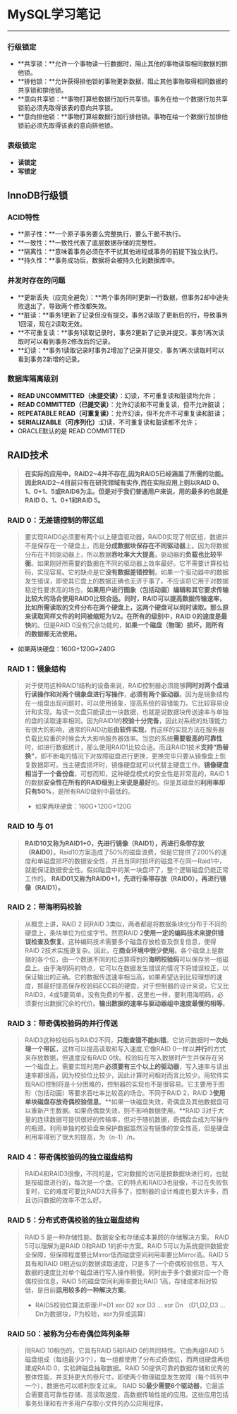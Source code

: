 # MySQL学习笔记 #
-----------------
### 行级锁定
- **共享锁：**允许一个事物读一行数据时，阻止其他的事物读取相同数据的排他锁。
- **排他锁：**允许获得排他锁的事物更新数据，阻止其他事物取得相同数据的共享锁和排他锁。
- **意向共享锁：**事物打算给数据行加行共享锁。事务在给一个数据行加共享锁前必须先取得该表的意向共享锁。
- **意向排他锁：**事物打算给数据行加行排他锁。事物在给一个数据行加排他锁前必须先取得该表的意向排他锁。

### 表级锁定
- **读锁定**
- **写锁定**

## InnoDB行级锁
### ACID特性
- **原子性：**一个原子事务要么完整执行，要么干脆不执行。
- **一致性：**一致性代表了底层数据存储的完整性。
- **隔离性：**意味着事务必须在不干扰其他进程或事务的前提下独立执行。
- **持久性：**事务成功后，数据将会被持久化到数据库中。

### 并发时存在的问题
- **更新丢失（应完全避免）：**两个事务同时更新一行数据，但事务2却中途失败退出了，导致两个修改都失效。
- **脏读：**事务1更新了记录但没有提交，事务2读取了更新后的行，导致事务1回滚，现在2读取无效。
- **不可重复读：**事务1读取记录时，事务2更新了记录并提交，事务1再次读取时可以看到事务2修改后的记录。
- **幻读：**事务1读取记录时事务2增加了记录并提交，事务1再次读取时可以看到事务2新增的记录。

### 数据库隔离级别
- **READ UNCOMMITTED（未提交读）**：幻读，不可重复读和脏读均允许；
- **READ COMMITTED（已提交读）**：允许幻读和不可重复读，但不允许脏读；
- **REPEATABLE READ（可重复读）**：允许幻读，但不允许不可重复读和脏读；
- **SERIALIZABLE（可序列化）**:幻读，不可重复读和脏读都不允许； 
- ORACLE默认的是 READ COMMITTED

## RAID技术
> **在实际的应用中，RAID2~4并不存在,因为RAID5已经涵盖了所需的功能。因此RAID2~4目前只有在研究领域有实作,而在实际应用上则以RAID 0、1、0+1、5或RAID6为主。但是对于我们普通用户来说，用的最多的也就是RAID 0、1、0+1和RAID 5。**


### RAID 0：无差错控制的带区组
> 要实现RAID0必须要有两个以上硬盘驱动器，RAID0实现了带区组，数据并不是保存在一个硬盘上，而是**分成数据块保存在不同驱动器**上。因为将数据分布在不同驱动器上，所以数据**吞吐率大大提高**，驱动器的**负载也比较平衡**。如果刚好所需要的数据在不同的驱动器上效率最好。它不需要计算校验码，实现容易。它的缺点是它**没有数据差错控制**，如果一个驱动器中的数据发生错误，即使其它盘上的数据正确也无济于事了。不应该将它用于对数据稳定性要求高的场合。**如果用户进行图象（包括动画）编辑和其它要求传输比较大的场合使用RAID0比较合适。**同时，RAID可以提高数据传输速率，比如所需读取的文件分布在两个硬盘上，这两个硬盘可以同时读取。那么原来读取同样文件的时间被缩短为1/2。在所有的级别中，RAID 0的**速度是最快**的。但是RAID 0没有冗余功能的，**如果一个磁盘（物理）损坏，则所有的数据都无法使用。**
- 如果两块硬盘：160G+120G=240G

### RAID 1：镜象结构
> 对于使用这种RAID1结构的设备来说，RAID控制器必须能够**同时对两个盘进行读操作和对两个镜象盘进行写操作**，**必须有两个驱动器**。因为是镜象结构在一组盘出现问题时，可以使用镜象，提高系统的容错能力。它比较容易设计和实现。每读一次盘只能读出一块数据，也就是说数据块传送速率与单独的盘的读取速率相同。因为RAID1的**校验十分完备**，因此对系统的处理能力有很大的影响，通常的RAID功能**由软件实现**，而这样的实现方法在服务器负载比较重的时候会大大影响服务器效率。当您的系统**需要极高的可靠性**时，如进行数据统计，那么使用RAID1比较合适。而且RAID1技术**支持“热替换”**，即不断电的情况下对故障磁盘进行更换，更换完毕只要从镜像盘上恢复数据即可。当主硬盘损坏时，镜像硬盘就可以代替主硬盘工作。**镜像硬盘相当于一个备份盘**，可想而知，这种硬盘模式的安全性是非常高的，RAID 1的数据**安全性在所有的RAID级别上来说是最好**的。但是其磁盘的**利用率却只有50%**，是所有RAID级别中最低的。
> 
> - 如果两块硬盘：160G+120G=120G

### RAID 10 与 01
> **RAID10又称为RAID1+0，先进行镜像（RAID1），再进行条带存放（RAID0）**。Raid10方案造成了50%的磁盘浪费，但是它提供了200%的速度和单磁盘损坏的数据安全性，并且当同时损坏的磁盘不在同一Raid1中，就能保证数据安全性。假如磁盘中的某一块盘坏了，整个逻辑磁盘仍能正常工作的。
> **RAID01又称为RAID0+1，先进行条带存放（RAID0），再进行镜像（RAID1）。**

### RAID 2：带海明码校验
> 从概念上讲，RAID 2 同RAID 3类似，两者都是将数据条块化分布于不同的硬盘上，条块单位为位或字节。然而RAID 2**使用一定的编码技术来提供错误检查及恢复**。这种编码技术需要多个磁盘存放检查及恢复信息，使得RAID 2技术实施更复杂。因此，在**商业环境中很少使用**。各个磁盘上是数据的各个位，由一个数据不同的位运算得到的**海明校验码**可以保存另一组磁盘上。由于海明码的特点，它可以在数据发生错误的情况下将错误校正，以保证输出的正确。它的数据传送速率相当高，如果希望达到比较理想的速度，那最好提高保存校验码ECC码的硬盘，对于控制器的设计来说，它又比RAID3，4或5要简单。没有免费的午餐，这里也一样，要利用海明码，必须要付出数据冗余的代价。**输出数据的速率与驱动器组中速度最慢的相等**。

### RAID 3：带奇偶校验码的并行传送
> RAID3这种校验码与RAID2不同，**只能查错不能纠错**。它访问数据时**一次处理一个带区**，这样可以提高读取和写入速度,它像RAID 0一样以**并行**的方式来存放数据，但速度没有RAID 0快。校验码在写入数据时产生并保存在另一个磁盘上。需要实现时用户**必须要有三个以上的驱动器**，写入速率与读出速率都很高，因为校验位比较少，因此计算时间相对而言比较少。用软件实现RAID控制将是十分困难的，控制器的实现也不是很容易。它主要用于图形（包括动画）等要求吞吐率比较高的场合。不同于RAID 2，RAID 3**使用单块磁盘存放奇偶校验信息**。**如果一块磁盘失效，奇偶盘及其他数据盘可以重新产生数据。如果奇偶盘失效，则不影响数据使用。**RAID 3对于大量的连续数据可提供很好的传输率，但对于随机数据，奇偶盘会成为写操作的瓶颈。利用单独的校验盘来保护数据虽然没有镜像的安全性高，但是硬盘利用率得到了很大的提高，为（n-1）/n。

### RAID 4：带奇偶校验码的独立磁盘结构
> RAID4和RAID3很像，不同的是，它对数据的访问是按数据块进行的，也就是按磁盘进行的，每次是一个盘。它的特点和RAID3也挺像，不过在失败恢复时，它的难度可要比RAID3大得多了，控制器的设计难度也要大许多，而且访问数据的效率不怎么好。

### RAID 5：分布式奇偶校验的独立磁盘结构
> RAID 5 是一种存储性能、数据安全和存储成本兼顾的存储解决方案。 RAID 5可以理解为是RAID 0和RAID 1的折中方案。RAID 5可以为系统提供数据安全保障，但保障程度要比Mirror低而磁盘空间利用率要比Mirror高。RAID 5具有和RAID 0相近似的数据读取速度，只是多了一个奇偶校验信息，写入数据的速度比对单个磁盘进行写入操作稍慢。同时由于多个数据对应一个奇偶校验信息，RAID 5的磁盘空间利用率要比RAID 1高，存储成本相对较低，是目前**运用较多的一种解决方案**。
> - RAID5校验位算法原理:P=D1 xor D2 xor D3 … xor Dn （D1,D2,D3 … Dn为数据块，P为校验，xor为异或运算）

### RAID 50：被称为分布奇偶位阵列条带
> 同RAID 10相仿的，它具有RAID 5和RAID 0的共同特性。它由两组RAID 5磁盘组成（每组最少3个），每一组都使用了分布式奇偶位，而两组硬盘再组建成RAID 0，实验跨磁盘抽取数据。RAID 50提供可靠的数据存储和优秀的整体性能，并支持更大的卷尺寸。即使两个物理磁盘发生故障（每个阵列中一个），数据也可以顺利恢复过来。
> RAID 50**最少需要6个驱动器**，它最适合需要高可靠性存储、高读取速度、高数据传输性能的应用。这些应用包括事务处理和有许多用户存取小文件的办公应用程序。
